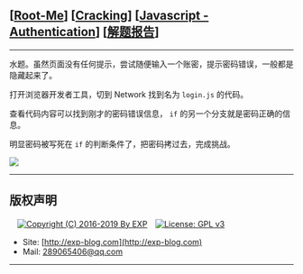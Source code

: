 ## [[Root-Me](https://www.root-me.org/)] [[Cracking](https://www.root-me.org/en/Challenges/Web-Client/)] [[Javascript - Authentication](https://www.root-me.org/en/Challenges/Web-Client/Javascript-Authentication)] [[解题报告](http://exp-blog.com/2019/01/13/pid-2900/)]

------

水题。虽然页面没有任何提示，尝试随便输入一个账密，提示密码错误，一般都是隐藏起来了。

打开浏览器开发者工具，切到 Network 找到名为 `login.js` 的代码。

查看代码内容可以找到刚才的密码错误信息， `if` 的另一个分支就是密码正确的信息。

明显密码被写死在 `if` 的判断条件了，把密码拷过去，完成挑战。

![](https://github.com/lyy289065406/CTF-Solving-Reports/blob/master/rootme/Web-Client/%5B02%5D%20%5B5P%5D%20Javascript%20-%20Authentication/imgs/01.png)

------

## 版权声明

　[![Copyright (C) 2016-2019 By EXP](https://img.shields.io/badge/Copyright%20(C)-2016~2019%20By%20EXP-blue.svg)](http://exp-blog.com)　[![License: GPL v3](https://img.shields.io/badge/License-GPL%20v3-blue.svg)](https://www.gnu.org/licenses/gpl-3.0)
  

- Site: [http://exp-blog.com](http://exp-blog.com) 
- Mail: <a href="mailto:289065406@qq.com?subject=[EXP's Github]%20Your%20Question%20（请写下您的疑问）&amp;body=What%20can%20I%20help%20you?%20（需要我提供什么帮助吗？）">289065406@qq.com</a>


------
